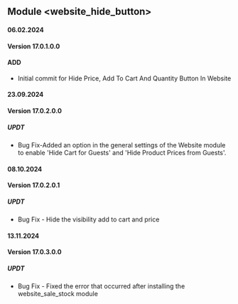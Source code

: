 ## Module <website_hide_button>

####  06.02.2024
#### Version 17.0.1.0.0
#### ADD
- Initial commit for Hide Price, Add To Cart And Quantity Button In Website

#### 23.09.2024
#### Version 17.0.2.0.0
##### UPDT
- Bug Fix-Added an option in the general settings of the Website module to enable 'Hide Cart for Guests' and 'Hide Product Prices from Guests'.


#### 08.10.2024
#### Version 17.0.2.0.1
##### UPDT
- Bug Fix - Hide the visibility add to cart and price

#### 13.11.2024
#### Version 17.0.3.0.0
##### UPDT
- Bug Fix - Fixed the error that occurred after installing the website_sale_stock module
